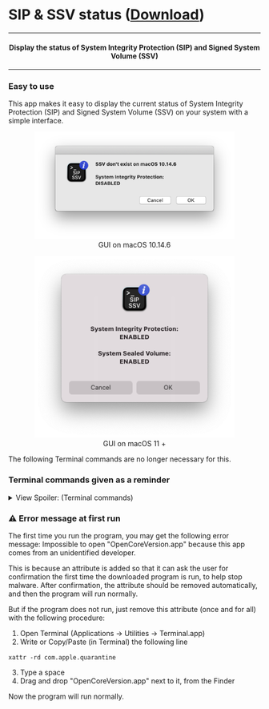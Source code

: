 # SIP & SSV status ([Download](https://github.com/alphascorp/SIP-SSV-status/blob/main/Screenshots/Main%20GUI%20macOS%2011%20%2B.png))

---

<h4 align="center">Display the status of System Integrity Protection (SIP) and Signed System Volume (SSV)</h4>

---

### Easy to use

This app makes it easy to display the current status of System Integrity Protection (SIP) and Signed System Volume (SSV) on your system with a simple interface.


<p align="center"><img width="400" alt="Main GUI macOS 10.14.6" src="https://github.com/alphascorp/SIP-SSV-status/blob/main/Screenshots/Main%20GUI%20macOS%2010.14.6.png">
<br>GUI on macOS 10.14.6</p>


<p align="center"><img width="400" alt="Main GUI macOS 11 +" src="https://github.com/alphascorp/SIP-SSV-status/blob/main/Screenshots/Main%20GUI%20macOS%2011%20%2B.png">
<br>GUI on macOS 11 +</p>

The following Terminal commands are no longer necessary for this.


### Terminal commands given as a reminder

<details> <summary> View Spoiler: (Terminal commands)  </summary>

  - For displaying System Integrity Protection (SIP):
```
csrutil status
```


  - For displaying Signed System Volume (SSV):
```
csrutil authenticated-root status
```

</details>


### :warning: Error message at first run

The first time you run the program, you may get the following error message:
Impossible to open "OpenCoreVersion.app" because this app comes from an unidentified developer.


This is because an attribute is added so that it can ask the user for confirmation the first time the downloaded program is run, to help stop malware. After confirmation, the attribute should be removed automatically, and then the program will run normally.

But if the program does not run, just remove this attribute (once and for all) with the following procedure:
1. Open Terminal (Applications -> Utilities -> Terminal.app)
2. Write or Copy/Paste (in Terminal) the following line
```
xattr -rd com.apple.quarantine 
```
3. Type a space
4. Drag and drop "OpenCoreVersion.app" next to it, from the Finder

Now the program will run normally.